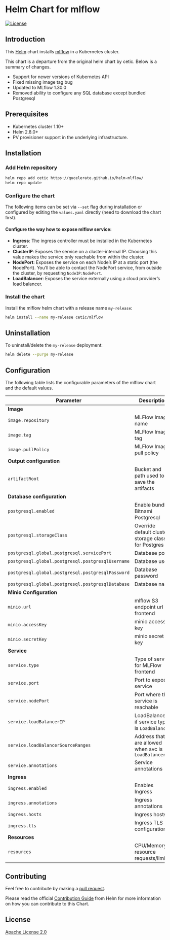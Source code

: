 # Helm Chart for mlflow

[![License](https://img.shields.io/badge/License-Apache%202.0-blue.svg)](https://opensource.org/licenses/Apache-2.0)

## Introduction

This [Helm](https://github.com/kubernetes/helm) chart installs [mlflow](https://github.com/mlflow/mlflow) in a
Kubernetes cluster.

This chart is a departure from the original helm chart by cetic. Below is a summary of changes.

* Support for newer versions of Kubernetes API
* Fixed missing image tag bug
* Updated to MLflow 1.30.0
* Removed ability to configure any SQL database except bundled Postgresql

## Prerequisites

- Kubernetes cluster 1.10+
- Helm 2.8.0+
- PV provisioner support in the underlying infrastructure.

## Installation

### Add Helm repository

```bash
helm repo add cetic https://qucelerate.github.io/helm-mlflow/
helm repo update
```

### Configure the chart

The following items can be set via `--set` flag during installation or configured by editing the `values.yaml`
directly (need to download the chart first).

#### Configure the way how to expose mlflow service:

- **Ingress**: The ingress controller must be installed in the Kubernetes cluster.
- **ClusterIP**: Exposes the service on a cluster-internal IP. Choosing this value makes the service only reachable from
  within the cluster.
- **NodePort**: Exposes the service on each Node’s IP at a static port (the NodePort). You’ll be able to contact the
  NodePort service, from outside the cluster, by requesting `NodeIP:NodePort`.
- **LoadBalancer**: Exposes the service externally using a cloud provider’s load balancer.

### Install the chart

Install the mlflow helm chart with a release name `my-release`:

```bash
helm install --name my-release cetic/mlflow
```

## Uninstallation

To uninstall/delete the `my-release` deployment:

```bash
helm delete --purge my-release
```

## Configuration

The following table lists the configurable parameters of the mlflow chart and the default values.

| Parameter                                         | Description                                         | Default                                |
|---------------------------------------------------|-----------------------------------------------------|----------------------------------------|
| **Image**                                         |                                                     |                                        |
| `image.repository`                                | MLFlow Image name                                   | `ayadi05/mlflow`                       |
| `image.tag`                                       | MLFlow Image tag                                    | `1.5.0`                                |
| `image.pullPolicy`                                | MLFlow Image pull policy                            | `IfNotPresent`                         |
| **Output configuration**                         |                                                     |                                        |
| `artifactRoot`                                    | Bucket and path used to save the artifacts          | `s3://datalake/mlflow/artifacts`       |
| **Database configuration**                        |                                                     |                                        |
| `postgresql.enabled`                              | Enable bundled Bitnami Postgresql                   | true                                   |
| `postgresql.storageClass`                          | Override default cluster storage class for Postgres | `""`                                   |
| `postgresql.global.postgresql.servicePort`        | Database port                                       | 5432                                   |
| `postgresql.global.postgresql.postgresqlUsername` | Database user                                       | postgres                               |
| `postgresql.global.postgresql.postgresqlPassword` | Database password                                   | postgres                                 |
| `postgresql.global.postgresql.postgresqlDatabase` | Database name                                       | postgres                                 |
| **Minio Configuration**                           |                                                     |                                        |
| `minio.url`                                       | mlflow S3 endpoint url frontend                     | `minio.default.svc.cluster.local:9000` |
| `minio.accessKey`                                 | minio access key                                    | `secret`                               |
| `minio.secretKey`                                 | minio secret key                                    | `secret`                               |
| **Service**                                       |                                                     |                                        |
| `service.type`                                    | Type of service for MLFlow frontend                 | `NodePort`                             |
| `service.port`                                    | Port to expose service                              | `80`                                   |
| `service.nodePort`                                | Port where the service is reachable                 | `30245`                                |
| `service.loadBalancerIP`                          | LoadBalancerIP if service type is `LoadBalancer`    | `nil`                                  |
| `service.loadBalancerSourceRanges`                | Address that are allowed when svc is `LoadBalancer` | `[]`                                   |
| `service.annotations`                             | Service annotations                                 | `{}`                                   |
| **Ingress**                                       |                                                     |                                        |
| `ingress.enabled`                                 | Enables Ingress                                     | `false`                                |
| `ingress.annotations`                             | Ingress annotations                                 | `{}`                                   |
| `ingress.hosts`                                   | Ingress hosts                                       | `[]`                                   |
| `ingress.tls`                                     | Ingress TLS configuration                           | `[]`                                   |
| **Resources**                                     |                                                     |                                        |
| `resources`                                       | CPU/Memory resource requests/limits                 | `{}`                                   |

## Contributing

Feel free to contribute by making a [pull request](https://github.com/qucelerate/helm-mlflow/pull/new/master).

Please read the official [Contribution Guide](https://github.com/helm/charts/blob/master/CONTRIBUTING.md) from Helm for
more information on how you can contribute to this Chart.

## License

[Apache License 2.0](/LICENSE.md)
